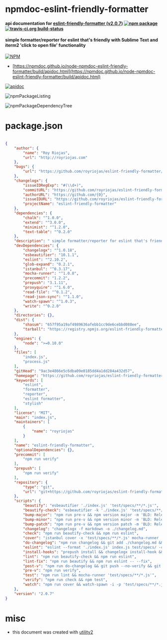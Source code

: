 # npmdoc-eslint-friendly-formatter

#### api documentation for  [eslint-friendly-formatter (v2.0.7)](https://github.com/royriojas/eslint-friendly-formatter#readme)  [![npm package](https://img.shields.io/npm/v/npmdoc-eslint-friendly-formatter.svg?style=flat-square)](https://www.npmjs.org/package/npmdoc-eslint-friendly-formatter) [![travis-ci.org build-status](https://api.travis-ci.org/npmdoc/node-npmdoc-eslint-friendly-formatter.svg)](https://travis-ci.org/npmdoc/node-npmdoc-eslint-friendly-formatter)

####  simple formatter/reporter for eslint that's friendly with Sublime Text and iterm2 'click to open file' functionality

[![NPM](https://nodei.co/npm/eslint-friendly-formatter.png?downloads=true&downloadRank=true&stars=true)](https://www.npmjs.com/package/eslint-friendly-formatter)

- [https://npmdoc.github.io/node-npmdoc-eslint-friendly-formatter/build/apidoc.html](https://npmdoc.github.io/node-npmdoc-eslint-friendly-formatter/build/apidoc.html)

[![apidoc](https://npmdoc.github.io/node-npmdoc-eslint-friendly-formatter/build/screenCapture.buildCi.browser.%252Ftmp%252Fbuild%252Fapidoc.html.png)](https://npmdoc.github.io/node-npmdoc-eslint-friendly-formatter/build/apidoc.html)

![npmPackageListing](https://npmdoc.github.io/node-npmdoc-eslint-friendly-formatter/build/screenCapture.npmPackageListing.svg)

![npmPackageDependencyTree](https://npmdoc.github.io/node-npmdoc-eslint-friendly-formatter/build/screenCapture.npmPackageDependencyTree.svg)



# package.json

```json

{
    "author": {
        "name": "Roy Riojas",
        "url": "http://royriojas.com"
    },
    "bugs": {
        "url": "https://github.com/royriojas/eslint-friendly-formatter/issues"
    },
    "changelogx": {
        "issueIDRegExp": "#(\\d+)",
        "commitURL": "https://github.com/royriojas/eslint-friendly-formatter/commit/{0}",
        "authorURL": "https://github.com/{0}",
        "issueIDURL": "https://github.com/royriojas/eslint-friendly-formatter/issues/{0}",
        "projectName": "eslint-friendly-formatter"
    },
    "dependencies": {
        "chalk": "^1.0.0",
        "extend": "^3.0.0",
        "minimist": "^1.2.0",
        "text-table": "^0.2.0"
    },
    "description": " simple formatter/reporter for eslint that's friendly with Sublime Text and iterm2 'click to open file' functionality",
    "devDependencies": {
        "changelogx": "^1.0.18",
        "esbeautifier": "10.1.1",
        "eslint": "^2.10.2",
        "glob-expand": "0.2.1",
        "istanbul": "^0.3.17",
        "mocha-runner": "^1.0.8",
        "precommit": "1.2.2",
        "prepush": "3.1.11",
        "proxyquire": "^1.6.0",
        "read-file": "^0.1.2",
        "read-json-sync": "^1.1.0",
        "watch-spawn": "^1.0.3",
        "write": "^0.2.0"
    },
    "directories": {},
    "dist": {
        "shasum": "657f95a19af4989636afebb1cc9de6cebbd088ee",
        "tarball": "https://registry.npmjs.org/eslint-friendly-formatter/-/eslint-friendly-formatter-2.0.7.tgz"
    },
    "engines": {
        "node": ">=0.10.0"
    },
    "files": [
        "index.js",
        "process.js"
    ],
    "gitHead": "9ac3e4866e5c6dba09e0185dd4a1dd284a432d57",
    "homepage": "https://github.com/royriojas/eslint-friendly-formatter#readme",
    "keywords": [
        "eslint",
        "formatter",
        "reporter",
        "eslint formatter",
        "stylish"
    ],
    "license": "MIT",
    "main": "index.js",
    "maintainers": [
        {
            "name": "royriojas"
        }
    ],
    "name": "eslint-friendly-formatter",
    "optionalDependencies": {},
    "precommit": [
        "npm run verify"
    ],
    "prepush": [
        "npm run verify"
    ],
    "repository": {
        "type": "git",
        "url": "git+https://github.com/royriojas/eslint-friendly-formatter.git"
    },
    "scripts": {
        "beautify": "esbeautifier './index.js' 'test/specs/**/*.js'",
        "beautify-check": "esbeautifier -k './index.js' 'test/specs/**/*.js'",
        "bump-major": "npm run pre-v && npm version major -m 'BLD: Release v%s' && npm run post-v",
        "bump-minor": "npm run pre-v && npm version minor -m 'BLD: Release v%s' && npm run post-v",
        "bump-patch": "npm run pre-v && npm version patch -m 'BLD: Release v%s' && npm run post-v",
        "changelog": "changelogx -f markdown -o ./changelog.md",
        "check": "npm run beautify-check && npm run eslint",
        "cover": "istanbul cover -x 'test/specs/**/*.js' mocha-runner 'test/specs/**/*.js' html text-summary",
        "do-changelog": "npm run changelog && git add ./changelog.md && git commit -m 'DOC: Generate changelog' --no-verify",
        "eslint": "eslint --format './index.js' index.js test/specs/ -c './configs/eslint.json'",
        "install-hooks": "prepush install && changelogx install-hook && precommit install",
        "lint": "npm run beautify-check && npm run eslint",
        "lint-fix": "npm run beautify && npm run eslint -- --fix",
        "post-v": "npm run do-changelog && git push --no-verify && git push --tags --no-verify",
        "pre-v": "npm run verify",
        "test": "npm run lint && mocha-runner 'test/specs/**/*.js'",
        "verify": "npm run check && npm test",
        "watch": "npm run cover && watch-spawn -i -p 'test/specs/**/*.js' istanbul cover test/runner.js html text-summary"
    },
    "version": "2.0.7"
}
```



# misc
- this document was created with [utility2](https://github.com/kaizhu256/node-utility2)
